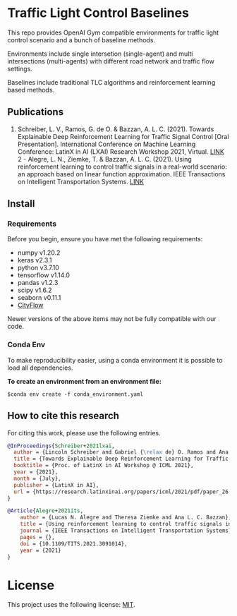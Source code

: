 # Traffic Light Control Baselines

This repo provides OpenAI Gym compatible environments for traffic light control scenario and a bunch of baseline methods. 

Environments include single intersetion (single-agent) and multi intersections (multi-agents) with different road network and traffic flow settings.

Baselines include traditional TLC algorithms and reinforcement learning based methods.

## Publications

1. Schreiber, L. V., Ramos, G. de O. & Bazzan, A. L. C. (2021). Towards Explainable Deep Reinforcement Learning for Traffic Signal Control [Oral Presentation]. International Conference on Machine Learning Conference: LatinX in AI (LXAI) Research Workshop 2021, Virtual. [LINK](https://research.latinxinai.org/papers/icml/2021/pdf/paper_26.pdf) 
2 - Alegre, L. N., Ziemke, T. & Bazzan, A. L. C. (2021). Using reinforcement learning to control traffic signals in a real-world scenario: an approach based on linear function approximation. IEEE Transactions on Intelligent Transportation Systems. [LINK](https://ieeexplore.ieee.org/document/9468362)


## Install

### Requirements

Before you begin, ensure you have met the following requirements:
- numpy v1.20.2
- keras v2.3.1
- python v3.7.10
- tensorflow v1.14.0
- pandas v1.2.3
- scipy v1.6.2
- seaborn v0.11.1
- [CityFlow](https://github.com/cityflow-project/CityFlow)

Newer versions of the above items may not be fully compatible with our code.

### Conda Env
To make reproducibility easier, using a conda environment it is possible to load all dependencies.

**To create an environment from an environment file:**
```terminal
$conda env create -f conda_environment.yaml
```

<!---
**create requirements file**
```terminal
$conda list --export > requirements.txt
```
-->
## How to cite this research

For citing this work, please use the following entries.

```bibtex
@InProceedings{Schreiber+2021lxai,
  author = {Lincoln Schreiber and Gabriel {\relax de} O. Ramos and Ana L. C. Bazzan},
  title = {Towards Explainable Deep Reinforcement Learning for Traffic Signal Control},
  booktitle = {Proc. of LatinX in AI Workshop @ ICML 2021},
  year = {2021},
  month = {July},
  publisher = {LatinX in AI},
  url = {https://research.latinxinai.org/papers/icml/2021/pdf/paper_26.pdf}
}
```

```bibtex
@Article{Alegre+2021its, 
	author = {Lucas N. Alegre and Theresa Ziemke and Ana L. C. Bazzan},
	title = {Using reinforcement learning to control traffic signals in a real-world scenario: an approach based on linear function approximation},
	journal = {IEEE Transactions on Intelligent Transportation Systems},
	pages = {},
	doi = {10.1109/TITS.2021.3091014},
	year = {2021}
}
```

# License
This project uses the following license: [MIT](https://github.com/LincolnVS/tlc-baselines/blob/master/LICENSE).
